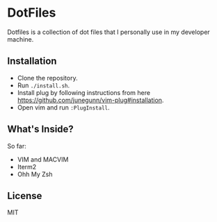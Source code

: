 # DotFiles

Dotfiles is a collection of dot files that I personally use in my developer machine.

## Installation

- Clone the repository.
- Run `./install.sh`.
- Install plug by following instructions from here https://github.com/junegunn/vim-plug#installation.
- Open vim and run `:PlugInstall`.

## What's Inside?

So far:

- VIM and MACVIM
- Iterm2
- Ohh My Zsh

## License

MIT